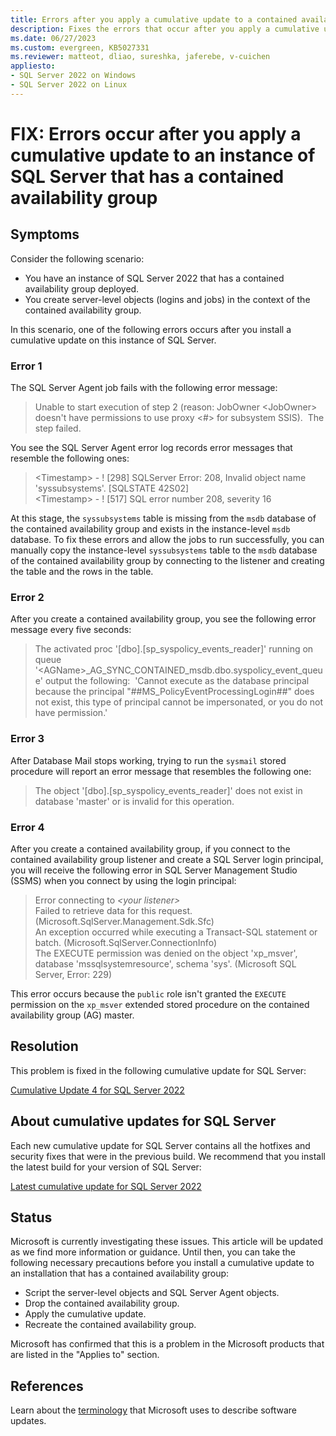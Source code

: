 ```yaml
---
title: Errors after you apply a cumulative update to a contained availability group
description: Fixes the errors that occur after you apply a cumulative update to an instance of SQL Server that has a contained availability group.
ms.date: 06/27/2023
ms.custom: evergreen, KB5027331
ms.reviewer: matteot, dliao, sureshka, jaferebe, v-cuichen
appliesto:
- SQL Server 2022 on Windows
- SQL Server 2022 on Linux
---
```

# FIX: Errors occur after you apply a cumulative update to an instance of SQL Server that has a contained availability group

## Symptoms

Consider the following scenario:

- You have an instance of SQL Server 2022 that has a contained availability group deployed.
- You create server-level objects (logins and jobs) in the context of the contained availability group.

In this scenario, one of the following errors occurs after you install a cumulative update on this instance of SQL Server.

### Error 1

The SQL Server Agent job fails with the following error message:

> Unable to start execution of step 2 (reason: JobOwner \<JobOwner> doesn't have permissions to use proxy <#> for subsystem SSIS).&nbsp;&nbsp;The step failed.

You see the SQL Server Agent error log records error messages that resemble the following ones:

> \<Timestamp> - ! [298] SQLServer Error: 208, Invalid object name 'syssubsystems'. [SQLSTATE 42S02]  
> \<Timestamp> - ! [517] SQL error number 208, severity 16

At this stage, the `syssubsystems` table is missing from the `msdb` database of the contained availability group and exists in the instance-level `msdb` database. To fix these errors and allow the jobs to run successfully, you can manually copy the instance-level `syssubsystems` table to the `msdb` database of the contained availability group by connecting to the listener and creating the table and the rows in the table.

### Error 2

After you create a contained availability group, you see the following error message every five seconds:

> The activated proc '[dbo].[sp_syspolicy_events_reader]' running on queue '\<AGName>_AG_SYNC_CONTAINED_msdb.dbo.syspolicy_event_queue' output the following:&nbsp;&nbsp;'Cannot execute as the database principal because the principal "##MS_PolicyEventProcessingLogin##" does not exist, this type of principal cannot be impersonated, or you do not have permission.'

### Error 3

After Database Mail stops working, trying to run the `sysmail` stored procedure will report an error message that resembles the following one:

> The object '[dbo].[sp_syspolicy_events_reader]' does not exist in database 'master' or is invalid for this operation.

### Error 4

After you create a contained availability group, if you connect to the contained availability group listener and create a SQL Server login principal, you will receive the following error in SQL Server Management Studio (SSMS) when you connect by using the login principal:

> Error connecting to _\<your listener>_  
> Failed to retrieve data for this request. (Microsoft.SqlServer.Management.Sdk.Sfc)  
> An exception occurred while executing a Transact-SQL statement or batch. (Microsoft.SqlServer.ConnectionInfo)  
> The EXECUTE permission was denied on the object 'xp_msver', database 'mssqlsystemresource', schema 'sys'. (Microsoft SQL Server, Error: 229)

This error occurs because the `public` role isn't granted the `EXECUTE` permission on the `xp_msver` extended stored procedure on the contained availability group (AG) master.

## Resolution

This problem is fixed in the following cumulative update for SQL Server:

[Cumulative Update 4 for SQL Server 2022](cumulativeupdate4.md)

## About cumulative updates for SQL Server

Each new cumulative update for SQL Server contains all the hotfixes and security fixes that were in the previous build. We recommend that you install the latest build for your version of SQL Server:

[Latest cumulative update for SQL Server 2022](build-versions.md)

## Status

Microsoft is currently investigating these issues. This article will be updated as we find more information or guidance. Until then, you can take the following necessary precautions before you install a cumulative update to an installation that has a contained availability group:

- Script the server-level objects and SQL Server Agent objects.
- Drop the contained availability group.
- Apply the cumulative update.
- Recreate the contained availability group.

Microsoft has confirmed that this is a problem in the Microsoft products that are listed in the "Applies to" section.

## References

Learn about the [terminology](../../../windows-client/deployment/standard-terminology-software-updates.md) that Microsoft uses to describe software updates.
